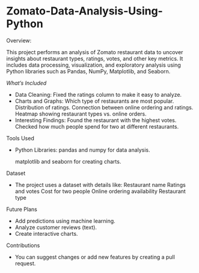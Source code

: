 # Zomato-Data-Analysis-Using-Python
Overview:

This project performs an analysis of Zomato restaurant data to uncover insights about restaurant types, ratings, votes, and other key metrics. It includes data processing, visualization, and exploratory analysis using Python libraries such as Pandas, NumPy, Matplotlib, and Seaborn.

*What’s Included*
- Data Cleaning: Fixed the ratings column to make it easy to analyze.
- Charts and Graphs:
   Which type of restaurants are most popular.
   Distribution of ratings.
   Connection between online ordering and ratings.
   Heatmap showing restaurant types vs. online orders.
- Interesting Findings:
   Found the restaurant with the highest votes.
   Checked how much people spend for two at different restaurants.

Tools Used
- Python Libraries:
   pandas and numpy for data analysis.
  
   matplotlib and seaborn for creating charts.
  
Dataset
- The project uses a dataset with details like:
   Restaurant name
   Ratings and votes
   Cost for two people
   Online ordering availability
   Restaurant type

Future Plans
- Add predictions using machine learning.
- Analyze customer reviews (text).
- Create interactive charts.

Contributions
- You can suggest changes or add new features by creating a pull request.

